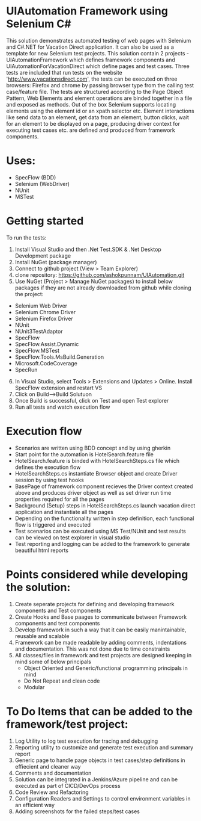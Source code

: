 # UIAutomation Framework using Selenium C#
This solution demonstrates automated testing of web pages with Selenium and C#.NET for Vacation Direct application. It can also be used as a template for new Selenium test projects. This solution contain 2 projects - UIAutomationFramework which defines framework components and UIAutomationForVacationDirect which define pages and test cases.
Three tests are included that run tests on the website 'http://www.vacationsdirect.com', the tests can be executed on three browsers: Firefox and chrome by passing browser type from the calling test case/feature file. 
The tests are structured according to the Page Object Pattern, Web Elements and element operations are binded together in a file and exposed as methods. Out of the box Selenium supports locating elements using the element id or an xpath selector etc.
Element interactions like send data to an element, get data from an element, button clicks, wait for an element to be displayed on a page, producing driver context for executing test cases etc. are defined and produced from framework components.

# Uses:
- SpecFlow (BDD)
- Selenium (WebDriver)
- NUnit 
- MSTest


# Getting started
To run the tests:
1. Install Visual Studio and then .Net Test.SDK & .Net Desktop Development package
2. Install NuGet (package manager)
3. Connect to github project (View > Team Explorer)
4. clone repository: https://github.com/ashokpunnam/UIAutomation.git
5. Use NuGet (Project > Manage NuGet packages) to install below packages if they are not already downloaded from github while cloning the project:
  - Selenium Web Driver
  - Selenium Chrome Driver
  - Selenium Firefox Driver
  - NUnit   
  - NUnit3TestAdaptor
  - SpecFlow
  - SpecFlow.Assist.Dynamic
  - SpecFlow.MSTest
  - SpecFlow.Tools.MsBuild.Generation   
  - Microsoft.CodeCoverage  
  - SpecRun
 6. In Visual Studio, select Tools > Extensions and Updates > Online. Install SpecFlow extension and restart VS 
 7. Click on Build-->Build Solutuon
 8. Once Build is successful, click on Test and open Test explorer
 9. Run all tests and watch execution flow
 
# Execution flow
   - Scenarios are written using BDD concept and by using gherkin
   - Start point for the automation is HotelSearch.feature file
   - HotelSearch.feature is binded with HotelSearchSteps.cs file which defines the execution flow
   - HotelSearchSteps.cs instantiate Browser object and create Driver session by using test hooks
   - BasePage of framework component recieves the Driver context created above and produces driver object as well as set driver run time properties required for all the pages   
   - Background (Setup) steps in HotelSearchSteps.cs launch vacation direct application and instantiate all the pages
   - Depending on the functionality written in step definition, each functional flow is triggered and executed
   - Test scenarios can be executed using MS Test/NUnit and test results can be viewed on test explorer in visual studio
   - Test reporting and logging can be added to the framework to generate beautiful html reports
  
# Points considered while developing the solution:
  1.  Create seperate projects for defining and developing framework components and Test components
  2. Create Hooks and Base paages to communicate between Framework components and test components
  3. Develop framework in such a way that it can be easily manintainable, reusable and scalable
  4. Framework can be made readable by adding comments, indentations and documentation. This was not done due to time constraints
  5. All classes/files in framework and test projects are designed keeping in mind some of below principals
      - Object Oriented and Generic/functional programming principals in mind
      - Do Not Repeat and clean code
      - Modular      
 
# To Do Items that can be added to the framework/test project:
  1. Log Utility to log test execution for tracing and debugging
  2. Reporting utility to customize and generate test execution and summary report
  3. Generic page to handle page objects in test cases/step definitions in effiecient and cleaner way
  4. Comments and documentation
  5. Solution can be integrated in a Jenkins/Azure pipeline and can be executed as part of CICD/DevOps process
  6. Code Review and Refactoring
  7. Configuration Readers and Settings to control environment variables in an efficient way
  8. Adding screenshots for the failed steps/test cases
